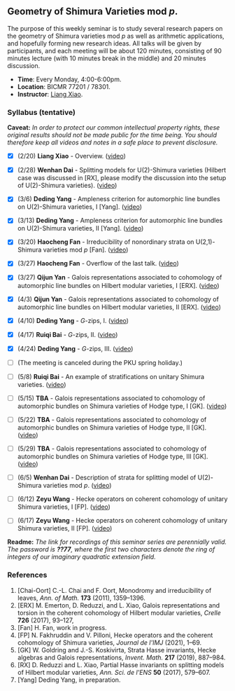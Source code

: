 ## Geometry of Shimura Varieties mod _p_.

The purpose of this weekly seminar is to study several research papers on the geometry of Shimura varieties mod _p_ as well as arithmetic applications, and hopefully forming new research ideas. All talks will be given by participants, and each meeting will be about 120 minutes, consisting of 90 minutes lecture (with 10 minutes break in the middle) and 20 minutes discussion.

- **Time**: Every Monday, 4:00-6:00pm.
- **Location**: BICMR 77201 / 78301.
- **Instructor**: [Liang Xiao](https://bicmr.pku.edu.cn/~lxiao/index.htm).


### Syllabus (tentative)

**Caveat:** _In order to protect our common intellectual property rights, these original results should not be made public for the time being. You should therefore keep all videos and notes in a safe place to prevent disclosure._

- [x] (2/20) **Liang Xiao** - Overview. ([video](https://disk.pku.edu.cn/#/link/13D949E223D9C4F6145E8EE3B8EFCA44?gns=53F2170B7AA748348440F4C8CA8E9BAE%2F988401E1FBD343A79D36047AA9556A60%2F92D3A1D7B20C41C580B4E193FBC06652))
- [x] (2/28) **Wenhan Dai** - Splitting models for U(2)-Shimura varieties (Hilbert case was discussed in [RX], please modify the discussion into the setup of U(2)-Shimura varieties). ([video](https://disk.pku.edu.cn/#/link/13D949E223D9C4F6145E8EE3B8EFCA44?gns=53F2170B7AA748348440F4C8CA8E9BAE%2F988401E1FBD343A79D36047AA9556A60%2FA061176617DD472B816F89CD1EEB98DA))
- [x] (3/6) **Deding Yang** - Ampleness criterion for automorphic line bundles on U(2)-Shimura varieties, I [Yang]. ([video](https://disk.pku.edu.cn/#/link/13D949E223D9C4F6145E8EE3B8EFCA44?gns=53F2170B7AA748348440F4C8CA8E9BAE%2F988401E1FBD343A79D36047AA9556A60%2F20A68DC028414D37B52AB8DFE410137D))
- [x] (3/13) **Deding Yang** - Ampleness criterion for automorphic line bundles on U(2)-Shimura varieties, II [Yang]. ([video](https://disk.pku.edu.cn/#/link/13D949E223D9C4F6145E8EE3B8EFCA44?gns=53F2170B7AA748348440F4C8CA8E9BAE%2F988401E1FBD343A79D36047AA9556A60%2F077AF8C1FDAA489F9EC49596BA44731F))
- [x] (3/20) **Haocheng Fan** - Irreducibility of nonordinary strata on U(2,1)-Shimura varieties mod _p_ [Fan]. ([video](https://disk.pku.edu.cn/#/link/13D949E223D9C4F6145E8EE3B8EFCA44?gns=53F2170B7AA748348440F4C8CA8E9BAE%2F988401E1FBD343A79D36047AA9556A60%2FC236049A4CC842109E549C1F59881D85))
- [x] (3/27) **Haocheng Fan** - Overflow of the last talk. ([video](https://disk.pku.edu.cn/#/link/13D949E223D9C4F6145E8EE3B8EFCA44?gns=53F2170B7AA748348440F4C8CA8E9BAE%2F988401E1FBD343A79D36047AA9556A60%2F62E62EFF2C584B448D67E9ED654EF869))
- [x] (3/27) **Qijun Yan** - Galois representations associated to cohomology of automorphic line bundles on Hilbert modular varieties, I [ERX]. ([video](https://disk.pku.edu.cn/#/link/13D949E223D9C4F6145E8EE3B8EFCA44?gns=53F2170B7AA748348440F4C8CA8E9BAE%2F988401E1FBD343A79D36047AA9556A60%2F565BCBAAF74D485EADFA614F59973B92))
- [x] (4/3) **Qijun Yan** - Galois representations associated to cohomology of automorphic line bundles on Hilbert modular varieties, II [ERX]. ([video](https://disk.pku.edu.cn/#/link/13D949E223D9C4F6145E8EE3B8EFCA44?gns=53F2170B7AA748348440F4C8CA8E9BAE%2F988401E1FBD343A79D36047AA9556A60%2F608A4BDDE5254DA2A9E16260399DDA33))
- [x] (4/10) **Deding Yang** - _G_-zips, I. ([video](https://disk.pku.edu.cn/#/link/13D949E223D9C4F6145E8EE3B8EFCA44?gns=53F2170B7AA748348440F4C8CA8E9BAE%2F988401E1FBD343A79D36047AA9556A60%2F4A5C24ED64A44754BB0B9AFB67906930))
- [x] (4/17) **Ruiqi Bai** - _G_-zips, II. ([video](https://disk.pku.edu.cn/#/link/13D949E223D9C4F6145E8EE3B8EFCA44?gns=53F2170B7AA748348440F4C8CA8E9BAE%2F988401E1FBD343A79D36047AA9556A60%2F56F47007A4AB4C3E8B45A3AF64FDDC94))
- [x] (4/24) **Deding Yang** - _G_-zips, III. ([video](https://disk.pku.edu.cn/#/link/13D949E223D9C4F6145E8EE3B8EFCA44?gns=53F2170B7AA748348440F4C8CA8E9BAE%2F988401E1FBD343A79D36047AA9556A60%2F6305AB67411F42D7A291428261523395))
- [ ] (The meeting is canceled during the PKU spring holiday.)
- [ ] (5/8) **Ruiqi Bai** - An example of stratifications on unitary Shimura varieties. ([video]())
- [ ] (5/15) **TBA** - Galois representations associated to cohomology of automorphic bundles on Shimura varieties of Hodge type, I [GK]. ([video]())
- [ ] (5/22) **TBA** - Galois representations associated to cohomology of automorphic bundles on Shimura varieties of Hodge type, II [GK]. ([video]())
- [ ] (5/29) **TBA** - Galois representations associated to cohomology of automorphic bundles on Shimura varieties of Hodge type, III [GK]. ([video]())
- [ ] (6/5) **Wenhan Dai** - Description of strata for splitting model of U(2)-Shimura varieties mod _p_. ([video]())
- [ ] (6/12) **Zeyu Wang** - Hecke operators on coherent cohomology of unitary Shimura varieties, I [FP]. ([video]())
- [ ] (6/17) **Zeyu Wang** - Hecke operators on coherent cohomology of unitary Shimura varieties, II [FP]. ([video]())


**Readme:** _The link for recordings of this seminar series are perennially valid. The password is **??77**, where the first two characters denote the ring of integers of our imaginary quadratic extension field._

### References
1. [Chai-Oort] C.-L. Chai and F. Oort, Monodromy and irreducibility of leaves, _Ann. of Math._ **173** (2011), 1359–1396. 
2. [ERX] M. Emerton, D. Reduzzi, and L. Xiao, Galois representations and torsion in the coherent cohomology of Hilbert modular varieties, _Crelle_ **726** (2017), 93–127,
3. [Fan] H. Fan, work in progress.
4. [FP] N. Fakhruddin and V. Pilloni, Hecke operators and the coherent cohomology of Shimura varieties, _Journal de l'IMJ_ (2021), 1–69.
5. [GK] W. Goldring and J.-S. Koskivirta, Strata Hasse invariants, Hecke algebras and Galois representations, _Invent. Math._ **217** (2019), 887–984.
6. [RX] D. Reduzzi and L. Xiao, Partial Hasse invariants on splitting models of Hilbert modular varieties, _Ann. Sci. de l'ENS_ **50** (2017), 579–607.
7. [Yang] Deding Yang, in preparation.

